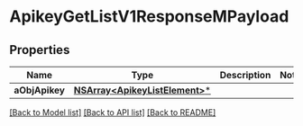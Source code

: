 # ApikeyGetListV1ResponseMPayload

## Properties
Name | Type | Description | Notes
------------ | ------------- | ------------- | -------------
**aObjApikey** | [**NSArray&lt;ApikeyListElement&gt;***](ApikeyListElement.md) |  | 

[[Back to Model list]](../README.md#documentation-for-models) [[Back to API list]](../README.md#documentation-for-api-endpoints) [[Back to README]](../README.md)


